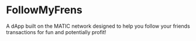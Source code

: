 # FollowMyFrens
A dApp built on the MATIC network designed to help you follow your friends transactions for fun and potentially profit!
